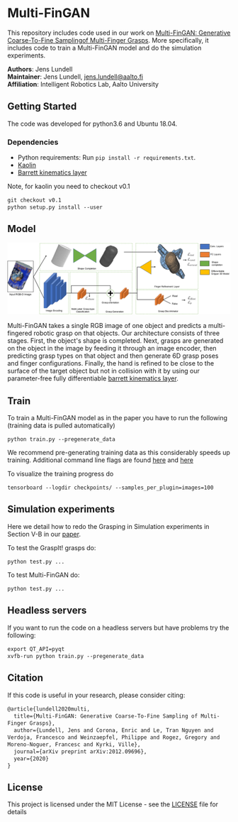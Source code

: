 # Multi-FinGAN

This repository includes code used in our work on [Multi-FinGAN:  Generative  Coarse-To-Fine  Samplingof  Multi-Finger  Grasps](https://arxiv.org/pdf/2012.09696.pdf). More specifically, it includes code to train a Multi-FinGAN model and do the simulation experiments.

**Authors**: Jens Lundell\
**Maintainer**: Jens Lundell, jens.lundell@aalto.fi  
**Affiliation**: Intelligent Robotics Lab, Aalto University

## Getting Started

The code was developed for python3.6 and Ubuntu 18.04.

### Dependencies

- Python requirements: Run `pip install -r requirements.txt`.
- [Kaolin](https://github.com/NVIDIAGameWorks/kaolin)
- [Barrett kinematics layer](https://github.com/aalto-intelligent-robotics/pytorch_barrett_hand_forward_kinematics_layer)

Note, for kaolin you need to checkout v0.1

```
git checkout v0.1
python setup.py install --user
```

## Model

<img src='images/architecture.png'>

Multi-FinGAN takes a single RGB image of one object and predicts a multi-fingered robotic grasp on that objects. Our architecture consists of three stages. First, the object's shape is completed. Next, grasps are generated on the object in the image by feeding it through an image encoder, then predicting grasp types on that object and then generate 6D grasp poses and finger configurations. Finally, the hand is refined to be close to the surface of the target object but not in collision with it by using our parameter-free fully differentiable [barrett kinematics layer](https://github.com/aalto-intelligent-robotics/pytorch_barrett_hand_forward_kinematics_layer).  

## Train

To train a Multi-FinGAN model as in the paper you have to run the following (training data is pulled automatically)

```
python train.py --pregenerate_data
```

We recommend pre-generating training data as this considerably speeds up training. Additional command line flags are found [here](options/base_options.py) and [here](options/train_options.py)

To visualize the training progress do

```
tensorboard --logdir checkpoints/ --samples_per_plugin=images=100
```

## Simulation experiments

Here we detail how to redo the Grasping in Simulation experiments in Section V-B in our [paper](https://arxiv.org/pdf/2012.09696.pdf).

To test the GraspIt! grasps do:

```
python test.py ...
```

To test Multi-FinGAN do:

```
python test.py ...
```

## Headless servers

If you want to run the code on a headless servers but have problems try the following:

```
export QT_API=pyqt
xvfb-run python train.py --pregenerate_data
```

## Citation

If this code is useful in your research, please consider citing:

```
@article{lundell2020multi,
  title={Multi-FinGAN: Generative Coarse-To-Fine Sampling of Multi-Finger Grasps},
  author={Lundell, Jens and Corona, Enric and Le, Tran Nguyen and Verdoja, Francesco and Weinzaepfel, Philippe and Rogez, Gregory and Moreno-Noguer, Francesc and Kyrki, Ville},
  journal={arXiv preprint arXiv:2012.09696},
  year={2020}
}
```

## License

This project is licensed under the MIT License - see the [LICENSE](LICENSE) file for details
